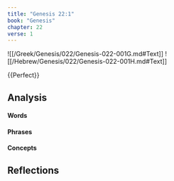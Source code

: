 ```yaml
---
title: "Genesis 22:1"
book: "Genesis"
chapter: 22
verse: 1
---
```

![[/Greek/Genesis/022/Genesis-022-001G.md#Text]]
![[/Hebrew/Genesis/022/Genesis-022-001H.md#Text]]

{{Perfect}}

## Analysis

#### Words

#### Phrases

#### Concepts

## Reflections
